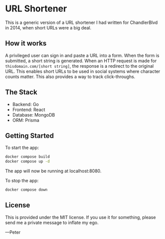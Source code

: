 # URL Shortener
This is a generic version of a URL shortener I had written for ChandlerBlvd in 2014, when short URLs were a big deal.

## How it works
A privileged user can sign in and paste a URL into a form. When the form is submitted, a short string is generated. 
When an HTTP request is made for `thisdomain.com/[short string]`, the response is a redirect to the original URL.
This enables short URLs to be used in social systems where character counts matter.
This also provides a way to track click-throughs.

## The Stack
* Backend: Go
* Frontend: React
* Database: MongoDB
* ORM: Prisma

## Getting Started

To start the app:
```zsh
docker compose build
docker compose up -d
```

The app will now be running at localhost:8080.

To stop the app:
```zsh
docker compose down
```

## License
This is provided under the MIT license.
If you use it for something, please send me a private message to inflate my ego.

—Peter
